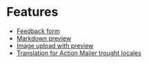 # Features

* [Feedback form](feedback-form)
* [Markdown preview](markdown-preview)
* [Image upload with preview](image-upload-with-preview)
* [Translation for Action Mailer trought locales](translations-for-action-mailer)
